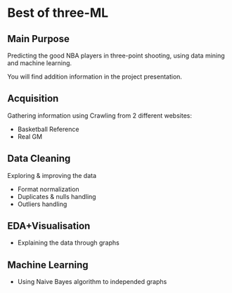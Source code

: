 # Best of three-ML

## Main Purpose

Predicting the good NBA players in three-point shooting, using data mining and machine learning.

You will find addition information in the project presentation.

## Acquisition

Gathering information using Crawling from 2 different websites:

* Basketball Reference 
* Real GM

## Data Cleaning
Exploring & improving the data
* Format normalization
* Duplicates & nulls handling
* Outliers handling

## EDA+Visualisation
* Explaining the data through graphs

## Machine Learning
* Using Naive Bayes algorithm to independed graphs
